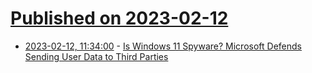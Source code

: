 # [Published on 2023-02-12](index.md)

* [2023-02-12, 11:34:00](https://tech.slashdot.org/story/23/02/12/059214/is-windows-11-spyware-microsoft-defends-sending-user-data-to-third-parties?utm_source=rss1.0mainlinkanon&utm_medium=feed) - [Is Windows 11 Spyware?  Microsoft Defends Sending User Data to Third Parties](https://tech.slashdot.org/story/23/02/12/059214/is-windows-11-spyware-microsoft-defends-sending-user-data-to-third-parties?utm_source=rss1.0mainlinkanon&utm_medium=feed)
